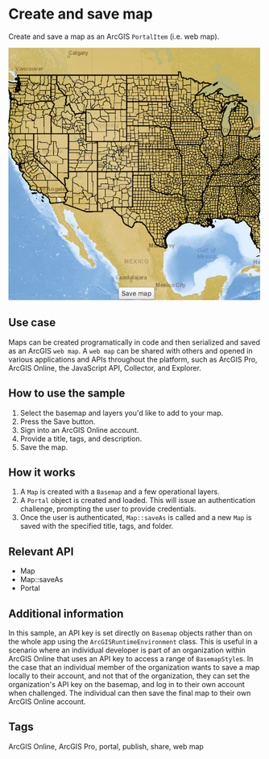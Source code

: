 # Create and save map

Create and save a map as an ArcGIS `PortalItem` (i.e. web map).

![](screenshot.png)

## Use case

Maps can be created programatically in code and then serialized and saved as an ArcGIS `web map`. A `web map` can be shared with others and opened in various applications and APIs throughout the platform, such as ArcGIS Pro, ArcGIS Online, the JavaScript API, Collector, and Explorer.

## How to use the sample

1. Select the basemap and layers you'd like to add to your map.
2. Press the Save button.
3. Sign into an ArcGIS Online account.
4. Provide a title, tags, and description.
5. Save the map.

## How it works

1. A `Map` is created with a `Basemap` and a few operational layers.
2. A `Portal` object is created and loaded. This will issue an authentication challenge, prompting the user to provide credentials.
3. Once the user is authenticated, `Map::saveAs` is called and a new `Map` is saved with the specified title, tags, and folder.

## Relevant API
* Map
* Map::saveAs
* Portal

## Additional information

In this sample, an API key is set directly on `Basemap` objects rather than on the whole app using the `ArcGISRuntimeEnvironment` class. This is useful in a scenario where an individual developer is part of an organization within ArcGIS Online that uses an API key to access a range of `BasemapStyle`s. In the case that an individual member of the organization wants to save a map locally to their account, and not that of the organization, they can set the organization's API key on the basemap, and log in to their own account when challenged. The individual can then save the final map to their own ArcGIS Online account.

## Tags

ArcGIS Online, ArcGIS Pro, portal, publish, share, web map
